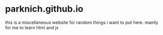 # parknich.github.io

this is a miscellaneous website for random things i want to put here. mainly for me to learn html and js
